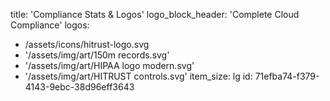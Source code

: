 title: 'Compliance Stats & Logos'
logo_block_header: 'Complete Cloud Compliance'
logos:
  - /assets/icons/hitrust-logo.svg
  - '/assets/img/art/150m records.svg'
  - '/assets/img/art/HIPAA logo modern.svg'
  - '/assets/img/art/HITRUST controls.svg'
item_size: lg
id: 71efba74-f379-4143-9ebc-38d96eff3643
